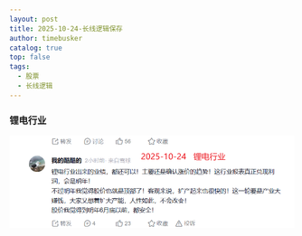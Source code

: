 ```yaml
---
layout: post
title: 2025-10-24-长线逻辑保存
author: timebusker
catalog: true
top: false
tags:
  - 股票
  - 长线逻辑
---
```

### 锂电行业

![](/img/Z笔记附件/2025-10-24-长线逻辑保存_image_1.png)



